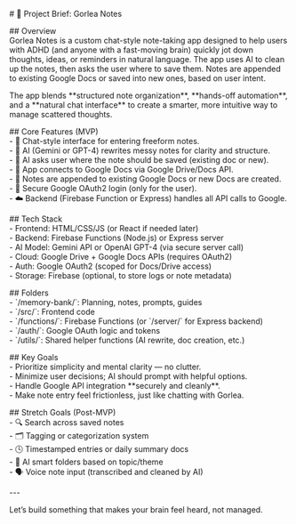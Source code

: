 \# 🧠 Project Brief: Gorlea Notes

\#\# Overview  
Gorlea Notes is a custom chat-style note-taking app designed to help users with ADHD (and anyone with a fast-moving brain) quickly jot down thoughts, ideas, or reminders in natural language. The app uses AI to clean up the notes, then asks the user where to save them. Notes are appended to existing Google Docs or saved into new ones, based on user intent.

The app blends \*\*structured note organization\*\*, \*\*hands-off automation\*\*, and a \*\*natural chat interface\*\* to create a smarter, more intuitive way to manage scattered thoughts.

\#\# Core Features (MVP)  
\- 📝 Chat-style interface for entering freeform notes.  
\- 🤖 AI (Gemini or GPT-4) rewrites messy notes for clarity and structure.  
\- 📂 AI asks user where the note should be saved (existing doc or new).  
\- 📄 App connects to Google Docs via Google Drive/Docs API.  
\- 🧩 Notes are appended to existing Google Docs or new Docs are created.  
\- 🔐 Secure Google OAuth2 login (only for the user).  
\- ☁️ Backend (Firebase Function or Express) handles all API calls to Google.

\#\# Tech Stack  
\- Frontend: HTML/CSS/JS (or React if needed later)  
\- Backend: Firebase Functions (Node.js) or Express server  
\- AI Model: Gemini API or OpenAI GPT-4 (via secure server call)  
\- Cloud: Google Drive \+ Google Docs APIs (requires OAuth2)  
\- Auth: Google OAuth2 (scoped for Docs/Drive access)  
\- Storage: Firebase (optional, to store logs or note metadata)

\#\# Folders  
\- \`/memory-bank/\`: Planning, notes, prompts, guides  
\- \`/src/\`: Frontend code  
\- \`/functions/\`: Firebase Functions (or \`/server/\` for Express backend)  
\- \`/auth/\`: Google OAuth logic and tokens  
\- \`/utils/\`: Shared helper functions (AI rewrite, doc creation, etc.)

\#\# Key Goals  
\- Prioritize simplicity and mental clarity — no clutter.  
\- Minimize user decisions; AI should prompt with helpful options.  
\- Handle Google API integration \*\*securely and cleanly\*\*.  
\- Make note entry feel frictionless, just like chatting with Gorlea.

\#\# Stretch Goals (Post-MVP)  
\- 🔍 Search across saved notes  
\- 🗂 Tagging or categorization system  
\- 🕓 Timestamped entries or daily summary docs  
\- 🧠 AI smart folders based on topic/theme  
\- 🗣 Voice note input (transcribed and cleaned by AI)

\---

Let’s build something that makes your brain feel heard, not managed.

